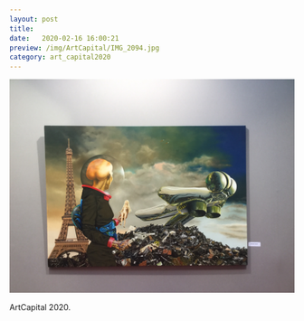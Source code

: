 ```yaml
---
layout: post
title: 
date:   2020-02-16 16:00:21
preview: /img/ArtCapital/IMG_2094.jpg
category: art_capital2020
---
```


![Picture 1](/img/ArtCapital/IMG_2094.jpg) 


ArtCapital 2020.


